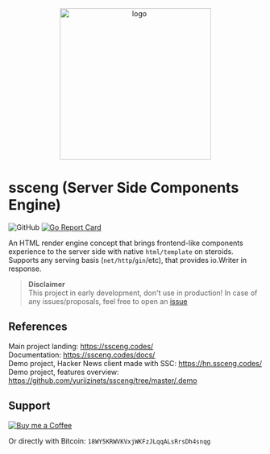 
<div align="center">
  <img height="300" alt="logo" src="https://github.com/egonelbre/gophers/blob/master/sketch/fairy-tale/witch-cooking.png?raw=true">
</div>

# ssceng (Server Side Components Engine)

![GitHub](https://img.shields.io/github/license/yuriizinets/ssceng)
[![Go Report Card](https://goreportcard.com/badge/github.com/yuriizinets/ssceng)](https://goreportcard.com/report/github.com/yuriizinets/ssceng)

An HTML render engine concept that brings frontend-like components experience to the server side with native `html/template` on steroids. Supports any serving basis (`net/http`/`gin`/etc), that provides io.Writer in response.

> **Disclaimer**  
> This project in early development, don't use in production! In case of any issues/proposals, feel free to open an [issue](https://github.com/yuriizinets/ssceng/issues/new)

## References

Main project landing: https://ssceng.codes/  
Documentation: https://ssceng.codes/docs/  
Demo project, Hacker News client made with SSC: https://hn.ssceng.codes/  
Demo project, features overview: https://github.com/yuriizinets/ssceng/tree/master/.demo  


## Support

<a target="_blank" href="https://www.buymeacoffee.com/yuriizinets"><img alt="Buy me a Coffee" src="https://github.com/egonelbre/gophers/blob/master/.thumb/animation/buy-morning-coffee-3x.gif?raw=true"></a>


Or directly with Bitcoin: `18WY5KRWVKVxjWKFzJLqqALsRrsDh4snqg`

